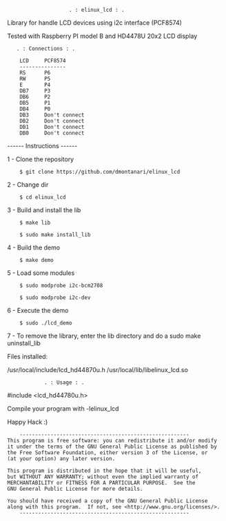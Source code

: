
                        . : elinux_lcd : .

Library for handle LCD devices using i2c interface (PCF8574)

Tested with Raspberry PI model B and HD4478U 20x2 LCD display

       . : Connections : .

        LCD     PCF8574
        ---------------
        RS      P6
        RW      P5
        E       P4
        DB7     P3
        DB6     P2
        DB5     P1
        DB4     P0
        DB3     Don't connect
        DB2     Don't connect
        DB1     Don't connect
        DB0     Don't connect

------ Instructions ------

1 - Clone the repository

        $ git clone https://github.com/dmontanari/elinux_lcd

2 - Change dir

        $ cd elinux_lcd

3 - Build and install the lib

        $ make lib

        $ sudo make install_lib

4 - Build the demo

        $ make demo


5 - Load some modules

        $ sudo modprobe i2c-bcm2708

        $ sudo modprobe i2c-dev


6 - Execute the demo

        $ sudo ./lcd_demo

7 - To remove the library, enter the lib directory and do a sudo make uninstall_lib

Files installed:

/usr/local/include/lcd_hd44870u.h
/usr/local/lib/libelinux_lcd.so

                . : Usage : .


#include <lcd_hd44780u.h>

Compile your program with -lelinux_lcd



Happy Hack :)


        -------------------------------------------------------
    This program is free software: you can redistribute it and/or modify
    it under the terms of the GNU General Public License as published by
    the Free Software Foundation, either version 3 of the License, or
    (at your option) any later version.

    This program is distributed in the hope that it will be useful,
    but WITHOUT ANY WARRANTY; without even the implied warranty of
    MERCHANTABILITY or FITNESS FOR A PARTICULAR PURPOSE.  See the
    GNU General Public License for more details.

    You should have received a copy of the GNU General Public License
    along with this program.  If not, see <http://www.gnu.org/licenses/>.
        -------------------------------------------------------



